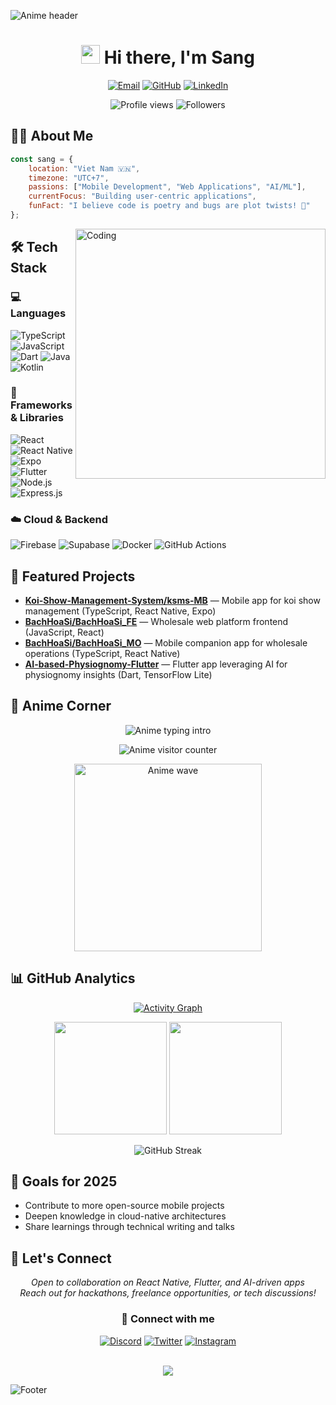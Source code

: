 ﻿![Anime header](https://capsule-render.vercel.app/api?type=waving&color=0:9D50BB,100:6E48AA&height=220&section=header&text=Welcome%20to%20my%20space&fontSize=36&fontColor=FDF6FF&desc=Building%20apps%20with%20a%20touch%20of%20magic&descSize=18&descAlignY=65)

<h1 align="center">
  <img src="https://media.giphy.com/media/hvRJCLFzcasrR4ia7z/giphy.gif" width="30px"/> Hi there, I'm Sang
</h1>

<p align="center">
  <a href="mailto:nhatsangle2905@gmail.com"><img src="https://img.shields.io/badge/Email-D14836?style=for-the-badge&logo=gmail&logoColor=white" alt="Email"/></a>
  <a href="https://github.com/LNS2905"><img src="https://img.shields.io/badge/GitHub-100000?style=for-the-badge&logo=github&logoColor=white" alt="GitHub"/></a>
  <a href="https://www.linkedin.com/in/nhatsangle/"><img src="https://img.shields.io/badge/LinkedIn-0077B5?style=for-the-badge&logo=linkedin&logoColor=white" alt="LinkedIn"/></a>
</p>

<p align="center">
  <img src="https://komarev.com/ghpvc/?username=LNS2905&label=Profile%20views&color=9D50BB&style=flat-square" alt="Profile views" />
  <img src="https://img.shields.io/github/followers/LNS2905?label=Followers&style=flat-square&color=6E48AA" alt="Followers" />
</p>

## 🙋‍♂️ About Me

```javascript
const sang = {
    location: "Viet Nam 🇻🇳",
    timezone: "UTC+7",
    passions: ["Mobile Development", "Web Applications", "AI/ML"],
    currentFocus: "Building user-centric applications",
    funFact: "I believe code is poetry and bugs are plot twists! 🐛"
};
```

<img align="right" alt="Coding" width="400" src="https://media.giphy.com/media/qgQUggAC3Pfv687qPC/giphy.gif">

## 🛠️ Tech Stack

### 💻 Languages
![TypeScript](https://img.shields.io/badge/TypeScript-007ACC?style=for-the-badge&logo=typescript&logoColor=white)
![JavaScript](https://img.shields.io/badge/JavaScript-F7DF1E?style=for-the-badge&logo=javascript&logoColor=black)
![Dart](https://img.shields.io/badge/Dart-0175C2?style=for-the-badge&logo=dart&logoColor=white)
![Java](https://img.shields.io/badge/Java-ED8B00?style=for-the-badge&logo=openjdk&logoColor=white)
![Kotlin](https://img.shields.io/badge/Kotlin-7F52FF?style=for-the-badge&logo=kotlin&logoColor=white)

### 🚀 Frameworks & Libraries
![React](https://img.shields.io/badge/React-20232A?style=for-the-badge&logo=react&logoColor=61DAFB)
![React Native](https://img.shields.io/badge/React_Native-20232A?style=for-the-badge&logo=react&logoColor=61DAFB)
![Expo](https://img.shields.io/badge/Expo-000020?style=for-the-badge&logo=expo&logoColor=white)
![Flutter](https://img.shields.io/badge/Flutter-02569B?style=for-the-badge&logo=flutter&logoColor=white)
![Node.js](https://img.shields.io/badge/Node.js-43853D?style=for-the-badge&logo=node.js&logoColor=white)
![Express.js](https://img.shields.io/badge/Express.js-404D59?style=for-the-badge)

### ☁️ Cloud & Backend
![Firebase](https://img.shields.io/badge/Firebase-FFCA28?style=for-the-badge&logo=firebase&logoColor=black)
![Supabase](https://img.shields.io/badge/Supabase-3ECF8E?style=for-the-badge&logo=supabase&logoColor=white)
![Docker](https://img.shields.io/badge/Docker-2496ED?style=for-the-badge&logo=docker&logoColor=white)
![GitHub Actions](https://img.shields.io/badge/GitHub_Actions-2088FF?style=for-the-badge&logo=github-actions&logoColor=white)

## 🚀 Featured Projects
- **[Koi-Show-Management-System/ksms-MB](https://github.com/Koi-Show-Management-System/ksms-MB)** — Mobile app for koi show management (TypeScript, React Native, Expo)
- **[BachHoaSi/BachHoaSi_FE](https://github.com/BachHoaSi/BachHoaSi_FE)** — Wholesale web platform frontend (JavaScript, React)
- **[BachHoaSi/BachHoaSi_MO](https://github.com/BachHoaSi/BachHoaSi_MO)** — Mobile companion app for wholesale operations (TypeScript, React Native)
- **[AI-based-Physiognomy-Flutter](https://github.com/LNS2905/AI-based-Physiognomy-Flutter)** — Flutter app leveraging AI for physiognomy insights (Dart, TensorFlow Lite)

## 🌸 Anime Corner
<p align="center">
  <img src="https://readme-typing-svg.demolab.com?font=Fira+Code&duration=3000&pause=600&color=FF8FAB&center=true&vCenter=true&width=460&lines=Anime+enthusiast+%F0%9F%8C%B8;Powered+by+creativity+and+code;Let's+build+something+magical!" alt="Anime typing intro" />
</p>

<p align="center">
  <img src="https://count.getloli.com/get/@LNS2905?theme=rule34" alt="Anime visitor counter" />
</p>

<p align="center">
  <img src="https://media.giphy.com/media/ASd0Ukj0y3qMM/giphy.gif" alt="Anime wave" width="300" />
</p>

## 📊 GitHub Analytics

<p align="center">
  <a href="https://github.com/Ashutosh00710/github-readme-activity-graph">
    <img src="https://github-readme-activity-graph.vercel.app/graph?username=LNS2905&theme=dracula&bg_color=1a1b27&color=be91f2&line=ffb86c&point=ff79c6&area=true&area_color=bd93f9&hide_border=true&custom_title=🌟%20My%20Coding%20Journey&radius=10&days=90" alt="Activity Graph" />
  </a>
</p>

<p align="center">
  <img height="180em" src="https://github-readme-stats.vercel.app/api?username=LNS2905&show_icons=true&theme=dracula&include_all_commits=true&count_private=true&bg_color=1a1b27&title_color=be91f2&text_color=f8f8f2&icon_color=ffb86c&border_color=bd93f9"/>
  <img height="180em" src="https://github-readme-stats.vercel.app/api/top-langs/?username=LNS2905&layout=compact&langs_count=8&theme=dracula&bg_color=1a1b27&title_color=be91f2&text_color=f8f8f2&border_color=bd93f9"/>
</p>

<p align="center">
  <img src="https://github-readme-streak-stats.herokuapp.com/?user=LNS2905&theme=dracula&background=1a1b27&ring=bd93f9&fire=ff79c6&currStreakLabel=be91f2&border=bd93f9" alt="GitHub Streak" />
</p>

## 🎯 Goals for 2025
- Contribute to more open-source mobile projects
- Deepen knowledge in cloud-native architectures
- Share learnings through technical writing and talks

## 🤝 Let's Connect
<p align="center">
  <i>Open to collaboration on React Native, Flutter, and AI-driven apps</i><br/>
  <i>Reach out for hackathons, freelance opportunities, or tech discussions!</i>
</p>

<div align="center">
  
### 💌 Connect with me
  
[![Discord](https://img.shields.io/badge/Discord-%237289DA.svg?style=for-the-badge&logo=discord&logoColor=white)](https://discord.com/)
[![Twitter](https://img.shields.io/badge/Twitter-%231DA1F2.svg?style=for-the-badge&logo=Twitter&logoColor=white)](https://twitter.com/)
[![Instagram](https://img.shields.io/badge/Instagram-%23E4405F.svg?style=for-the-badge&logo=Instagram&logoColor=white)](https://instagram.com/)

</div>

<br/>

<div align="center">
  <img src="https://raw.githubusercontent.com/Trilokia/Trilokia/379277808c61ef204768a61bbc5d25bc7798ccf1/bottom_header.svg" />
</div>

![Footer](https://capsule-render.vercel.app/api?type=waving&color=0:6E48AA,100:9D50BB&height=100&section=footer)
